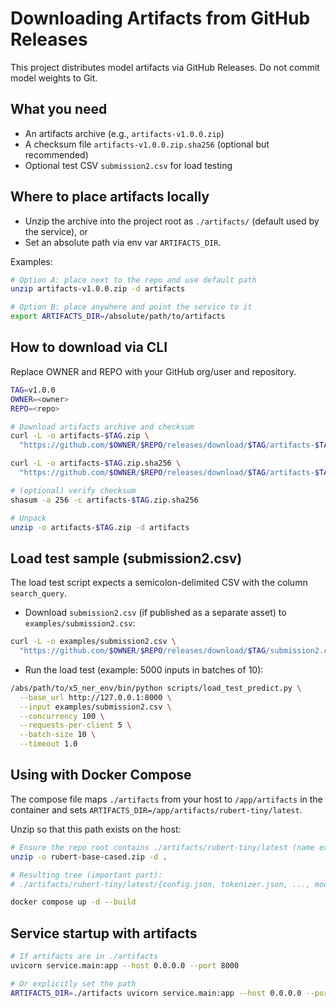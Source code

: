 # Downloading Artifacts from GitHub Releases

This project distributes model artifacts via GitHub Releases. Do not commit model weights to Git.

## What you need
- An artifacts archive (e.g., `artifacts-v1.0.0.zip`)
- A checksum file `artifacts-v1.0.0.zip.sha256` (optional but recommended)
- Optional test CSV `submission2.csv` for load testing

## Where to place artifacts locally
- Unzip the archive into the project root as `./artifacts/` (default used by the service), or
- Set an absolute path via env var `ARTIFACTS_DIR`.

Examples:
```bash
# Option A: place next to the repo and use default path
unzip artifacts-v1.0.0.zip -d artifacts

# Option B: place anywhere and point the service to it
export ARTIFACTS_DIR=/absolute/path/to/artifacts
```

## How to download via CLI
Replace OWNER and REPO with your GitHub org/user and repository.

```bash
TAG=v1.0.0
OWNER=<owner>
REPO=<repo>

# Download artifacts archive and checksum
curl -L -o artifacts-$TAG.zip \
  "https://github.com/$OWNER/$REPO/releases/download/$TAG/artifacts-$TAG.zip"

curl -L -o artifacts-$TAG.zip.sha256 \
  "https://github.com/$OWNER/$REPO/releases/download/$TAG/artifacts-$TAG.zip.sha256"

# (optional) verify checksum
shasum -a 256 -c artifacts-$TAG.zip.sha256

# Unpack
unzip -o artifacts-$TAG.zip -d artifacts
```

## Load test sample (submission2.csv)
The load test script expects a semicolon-delimited CSV with the column `search_query`.

- Download `submission2.csv` (if published as a separate asset) to `examples/submission2.csv`:
```bash
curl -L -o examples/submission2.csv \
  "https://github.com/$OWNER/$REPO/releases/download/$TAG/submission2.csv"
```

- Run the load test (example: 5000 inputs in batches of 10):
```bash
/abs/path/to/x5_ner_env/bin/python scripts/load_test_predict.py \
  --base_url http://127.0.0.1:8000 \
  --input examples/submission2.csv \
  --concurrency 100 \
  --requests-per-client 5 \
  --batch-size 10 \
  --timeout 1.0
```

## Using with Docker Compose
The compose file maps `./artifacts` from your host to `/app/artifacts` in the container and sets `ARTIFACTS_DIR=/app/artifacts/rubert-tiny/latest`.

Unzip so that this path exists on the host:

```bash
# Ensure the repo root contains ./artifacts/rubert-tiny/latest (name example)
unzip -o rubert-base-cased.zip -d .

# Resulting tree (important part):
# ./artifacts/rubert-tiny/latest/{config.json, tokenizer.json, ..., model.safetensors}

docker compose up -d --build
```

## Service startup with artifacts
```bash
# If artifacts are in ./artifacts
uvicorn service.main:app --host 0.0.0.0 --port 8000

# Or explicitly set the path
ARTIFACTS_DIR=./artifacts uvicorn service.main:app --host 0.0.0.0 --port 8000
```
